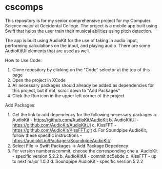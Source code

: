 # cscomps
This repository is for my senior comprehensive project for my Computer Science major at Occidental College. The project is a mobile app built using Swift that helps the user train their musical abilities using pitch detection.

The app is built using AudioKit for the use of taking in audio input, performing calculations on the input, and playing audio. There are some AudioKitUI elements that are used as well.

How to Use Code:

1) Clone repository by clicking on the "Code" selector at the top of this page
2) Open the project in XCode
3) All necessary packages should already be added as dependencies for this project, but if not, scroll down to "Add Packages"
4) Click the Run icon in the upper left corner of the project

Add Packages:

1) Get the link to add dependency for the following necessary packages
a. AudioKit - https://github.com/AudioKit/AudioKit
b. AudioKitUI - https://github.com/AudioKit/AudioKitUI
c. KissFFT - https://github.com/AudioKit/KissFFT.git
d. For Soundpipe AudioKit, follow these specific instructions - https://audiokit.io/Packages/SoundpipeAudioKit/
2) Select File -> Swift Packages -> Add Package Depedency
3) For version numbers/commit, choose the corresponding one
a. AudioKit - specific version 5.2.2
b. AudioKitUI - commit dc5ebde
c. KissFFT - up to next major 1.0.0
d. Soundpipe AudioKit - specific version 5.2.2
